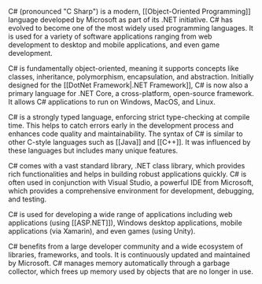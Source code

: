 C# (pronounced "C Sharp") is a modern, [[Object-Oriented Programming]] language developed by Microsoft as part of its .NET initiative. C# has evolved to become one of the most widely used programming languages. It is used for a variety of software applications ranging from web development to desktop and mobile applications, and even game development.

C# is fundamentally object-oriented, meaning it supports concepts like classes, inheritance, polymorphism, encapsulation, and abstraction. Initially designed for the [[DotNet Framework|.NET Framework]], C# is now also a primary language for .NET Core, a cross-platform, open-source framework. It allows C# applications to run on Windows, MacOS, and Linux.

C# is a strongly typed language, enforcing strict type-checking at compile time. This helps to catch errors early in the development process and enhances code quality and maintainability. The syntax of C# is similar to other C-style languages such as [[Java]] and [[C++]]. It was influenced by these languages but includes many unique features.

C# comes with a vast standard library, .NET class library, which provides rich functionalities and helps in building robust applications quickly. C# is often used in conjunction with Visual Studio, a powerful IDE from Microsoft, which provides a comprehensive environment for development, debugging, and testing.

C# is used for developing a wide range of applications including web applications (using [[ASP.NET]]), Windows desktop applications, mobile applications (via Xamarin), and even games (using Unity).

C# benefits from a large developer community and a wide ecosystem of libraries, frameworks, and tools. It is continuously updated and maintained by Microsoft. C# manages memory automatically through a garbage collector, which frees up memory used by objects that are no longer in use.
